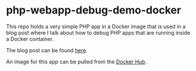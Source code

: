 # php-webapp-debug-demo-docker

This repo holds a very simple PHP app in a Docker image that is used in a blog post where I talk about how to debug PHP
apps that are running inside a Docker container.

The blog post can be found [here](http://joenyland.me/blog/debug-a-php-app-in-a-docker-container-using-xdebug/).

An image for this app can be pulled from the [Docker Hub](https://hub.docker.com/r/masterroot24/php-web-app-debug-demo/).
